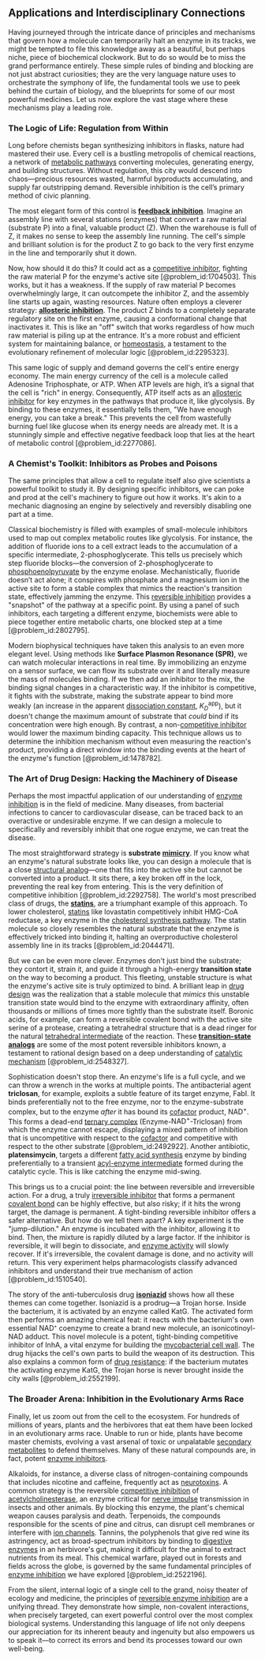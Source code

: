## Applications and Interdisciplinary Connections

Having journeyed through the intricate dance of principles and mechanisms that govern how a molecule can temporarily halt an enzyme in its tracks, we might be tempted to file this knowledge away as a beautiful, but perhaps niche, piece of biochemical clockwork. But to do so would be to miss the grand performance entirely. These simple rules of binding and blocking are not just abstract curiosities; they are the very language nature uses to orchestrate the symphony of life, the fundamental tools we use to peek behind the curtain of biology, and the blueprints for some of our most powerful medicines. Let us now explore the vast stage where these mechanisms play a leading role.

### The Logic of Life: Regulation from Within

Long before chemists began synthesizing inhibitors in flasks, nature had mastered their use. Every cell is a bustling metropolis of chemical reactions, a network of [metabolic pathways](@article_id:138850) converting molecules, generating energy, and building structures. Without regulation, this city would descend into chaos—precious resources wasted, harmful byproducts accumulating, and supply far outstripping demand. Reversible inhibition is the cell’s primary method of civic planning.

The most elegant form of this control is **[feedback inhibition](@article_id:136344)**. Imagine an assembly line with several stations (enzymes) that convert a raw material (substrate P) into a final, valuable product (Z). When the warehouse is full of Z, it makes no sense to keep the assembly line running. The cell's simple and brilliant solution is for the product Z to go back to the very first enzyme in the line and temporarily shut it down.

Now, how should it do this? It could act as a [competitive inhibitor](@article_id:177020), fighting the raw material P for the enzyme's active site [@problem_id:1704503]. This works, but it has a weakness. If the supply of raw material P becomes overwhelmingly large, it can outcompete the inhibitor Z, and the assembly line starts up again, wasting resources. Nature often employs a cleverer strategy: **[allosteric inhibition](@article_id:168369)**. The product Z binds to a completely separate regulatory site on the first enzyme, causing a conformational change that inactivates it. This is like an "off" switch that works regardless of how much raw material is piling up at the entrance. It's a more robust and efficient system for maintaining balance, or [homeostasis](@article_id:142226), a testament to the evolutionary refinement of molecular logic [@problem_id:2295323].

This same logic of supply and demand governs the cell's entire energy economy. The main energy currency of the cell is a molecule called Adenosine Triphosphate, or ATP. When ATP levels are high, it’s a signal that the cell is "rich" in energy. Consequently, ATP itself acts as an [allosteric inhibitor](@article_id:166090) for key enzymes in the pathways that produce it, like glycolysis. By binding to these enzymes, it essentially tells them, "We have enough energy, you can take a break." This prevents the cell from wastefully burning fuel like glucose when its energy needs are already met. It is a stunningly simple and effective negative feedback loop that lies at the heart of metabolic control [@problem_id:2277086].

### A Chemist's Toolkit: Inhibitors as Probes and Poisons

The same principles that allow a cell to regulate itself also give scientists a powerful toolkit to study it. By designing specific inhibitors, we can poke and prod at the cell's machinery to figure out how it works. It's akin to a mechanic diagnosing an engine by selectively and reversibly disabling one part at a time.

Classical biochemistry is filled with examples of small-molecule inhibitors used to map out complex metabolic routes like glycolysis. For instance, the addition of fluoride ions to a cell extract leads to the accumulation of a specific intermediate, 2-phosphoglycerate. This tells us precisely which step fluoride blocks—the conversion of 2-phosphoglycerate to [phosphoenolpyruvate](@article_id:163987) by the enzyme enolase. Mechanistically, fluoride doesn’t act alone; it conspires with phosphate and a magnesium ion in the active site to form a stable complex that mimics the reaction's transition state, effectively jamming the enzyme. This [reversible inhibition](@article_id:162556) provides a "snapshot" of the pathway at a specific point. By using a panel of such inhibitors, each targeting a different enzyme, biochemists were able to piece together entire metabolic charts, one blocked step at a time [@problem_id:2802795].

Modern biophysical techniques have taken this analysis to an even more elegant level. Using methods like **Surface Plasmon Resonance (SPR)**, we can watch molecular interactions in real time. By immobilizing an enzyme on a sensor surface, we can flow its substrate over it and literally measure the mass of molecules binding. If we then add an inhibitor to the mix, the binding signal changes in a characteristic way. If the inhibitor is competitive, it fights with the substrate, making the substrate appear to bind more weakly (an increase in the apparent [dissociation constant](@article_id:265243), $K_D^{\text{app}}$), but it doesn't change the maximum amount of substrate that *could* bind if its concentration were high enough. By contrast, a non-[competitive inhibitor](@article_id:177020) would lower the maximum binding capacity. This technique allows us to determine the inhibition mechanism without even measuring the reaction's product, providing a direct window into the binding events at the heart of the enzyme's function [@problem_id:1478782].

### The Art of Drug Design: Hacking the Machinery of Disease

Perhaps the most impactful application of our understanding of [enzyme inhibition](@article_id:136036) is in the field of medicine. Many diseases, from bacterial infections to cancer to cardiovascular disease, can be traced back to an overactive or undesirable enzyme. If we can design a molecule to specifically and reversibly inhibit that one rogue enzyme, we can treat the disease.

The most straightforward strategy is **substrate [mimicry](@article_id:197640)**. If you know what an enzyme's natural substrate looks like, you can design a molecule that is a close [structural analog](@article_id:172484)—one that fits into the active site but cannot be converted into a product. It sits there, a key broken off in the lock, preventing the real key from entering. This is the very definition of competitive inhibition [@problem_id:2292758]. The world's most prescribed class of drugs, the **[statins](@article_id:166531)**, are a triumphant example of this approach. To lower cholesterol, [statins](@article_id:166531) like lovastatin competitively inhibit HMG-CoA reductase, a key enzyme in the [cholesterol synthesis pathway](@article_id:173203). The statin molecule so closely resembles the natural substrate that the enzyme is effectively tricked into binding it, halting an overproductive cholesterol assembly line in its tracks [@problem_id:2044471].

But we can be even more clever. Enzymes don't just bind the substrate; they contort it, strain it, and guide it through a high-energy **transition state** on the way to becoming a product. This fleeting, unstable structure is what the enzyme's active site is truly optimized to bind. A brilliant leap in [drug design](@article_id:139926) was the realization that a stable molecule that *mimics* this unstable transition state would bind to the enzyme with extraordinary affinity, often thousands or millions of times more tightly than the substrate itself. Boronic acids, for example, can form a reversible covalent bond with the active site serine of a protease, creating a tetrahedral structure that is a dead ringer for the natural [tetrahedral intermediate](@article_id:202606) of the reaction. These **[transition-state analogs](@article_id:162557)** are some of the most potent reversible inhibitors known, a testament to rational design based on a deep understanding of [catalytic mechanism](@article_id:169186) [@problem_id:2548327].

Sophistication doesn't stop there. An enzyme's life is a full cycle, and we can throw a wrench in the works at multiple points. The antibacterial agent **triclosan**, for example, exploits a subtle feature of its target enzyme, FabI. It binds preferentially not to the free enzyme, nor to the enzyme-substrate complex, but to the enzyme *after* it has bound its [cofactor](@article_id:199730) product, $\text{NAD}^+$. This forms a dead-end [ternary complex](@article_id:173835) (Enzyme-$\text{NAD}^+$-Triclosan) from which the enzyme cannot escape, displaying a mixed pattern of inhibition that is uncompetitive with respect to the [cofactor](@article_id:199730) and competitive with respect to the other substrate [@problem_id:2492922]. Another antibiotic, **platensimycin**, targets a different [fatty acid synthesis](@article_id:171276) enzyme by binding preferentially to a transient [acyl-enzyme intermediate](@article_id:169060) formed during the catalytic cycle. This is like catching the enzyme mid-swing.

This brings us to a crucial point: the line between reversible and irreversible action. For a drug, a truly [irreversible inhibitor](@article_id:152824) that forms a permanent [covalent bond](@article_id:145684) can be highly effective, but also risky; if it hits the wrong target, the damage is permanent. A tight-binding reversible inhibitor offers a safer alternative. But how do we tell them apart? A key experiment is the "jump-dilution." An enzyme is incubated with the inhibitor, allowing it to bind. Then, the mixture is rapidly diluted by a large factor. If the inhibitor is reversible, it will begin to dissociate, and [enzyme activity](@article_id:143353) will slowly recover. If it's irreversible, the covalent damage is done, and no activity will return. This very experiment helps pharmacologists classify advanced inhibitors and understand their true mechanism of action [@problem_id:1510540].

The story of the anti-tuberculosis drug **[isoniazid](@article_id:177528)** shows how all these themes can come together. Isoniazid is a prodrug—a Trojan horse. Inside the bacterium, it is activated by an enzyme called KatG. The activated form then performs an amazing chemical feat: it reacts with the bacterium's own essential NAD⁺ coenzyme to create a brand new molecule, an isonicotinoyl-NAD adduct. This novel molecule is a potent, tight-binding competitive inhibitor of InhA, a vital enzyme for building the [mycobacterial cell wall](@article_id:164748). The drug hijacks the cell's own parts to build the weapon of its destruction. This also explains a common form of [drug resistance](@article_id:261365): if the bacterium mutates the activating enzyme KatG, the Trojan horse is never brought inside the city walls [@problem_id:2552199].

### The Broader Arena: Inhibition in the Evolutionary Arms Race

Finally, let us zoom out from the cell to the ecosystem. For hundreds of millions of years, plants and the herbivores that eat them have been locked in an evolutionary arms race. Unable to run or hide, plants have become master chemists, evolving a vast arsenal of toxic or unpalatable [secondary metabolites](@article_id:149979) to defend themselves. Many of these natural compounds are, in fact, potent [enzyme inhibitors](@article_id:185476).

Alkaloids, for instance, a diverse class of nitrogen-containing compounds that includes nicotine and caffeine, frequently act as [neurotoxins](@article_id:153645). A common strategy is the reversible [competitive inhibition](@article_id:141710) of [acetylcholinesterase](@article_id:167607), an enzyme critical for [nerve impulse](@article_id:163446) transmission in insects and other animals. By blocking this enzyme, the plant's chemical weapon causes paralysis and death. Terpenoids, the compounds responsible for the scents of pine and citrus, can disrupt cell membranes or interfere with [ion channels](@article_id:143768). Tannins, the polyphenols that give red wine its astringency, act as broad-spectrum inhibitors by binding to [digestive enzymes](@article_id:163206) in an herbivore's gut, making it difficult for the animal to extract nutrients from its meal. This chemical warfare, played out in forests and fields across the globe, is governed by the same fundamental principles of [enzyme inhibition](@article_id:136036) we have explored [@problem_id:2522196].

From the silent, internal logic of a single cell to the grand, noisy theater of ecology and medicine, the principles of [reversible enzyme inhibition](@article_id:165692) are a unifying thread. They demonstrate how simple, non-covalent interactions, when precisely targeted, can exert powerful control over the most complex biological systems. Understanding this language of life not only deepens our appreciation for its inherent beauty and ingenuity but also empowers us to speak it—to correct its errors and bend its processes toward our own well-being.